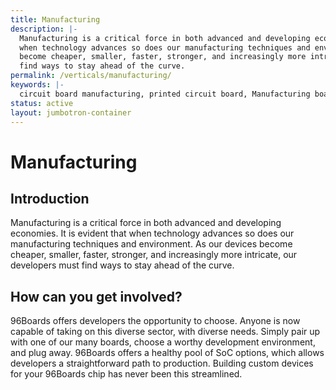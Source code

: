 ```yaml
---
title: Manufacturing
description: |-
  Manufacturing is a critical force in both advanced and developing economies. It is evident that
  when technology advances so does our manufacturing techniques and environment. As our devices
  become cheaper, smaller, faster, stronger, and increasingly more intricate, our developers must
  find ways to stay ahead of the curve.
permalink: /verticals/manufacturing/
keywords: |-
  circuit board manufacturing, printed circuit board, Manufacturing board, Manufacturing development boards,
status: active
layout: jumbotron-container
---
```

# Manufacturing

## Introduction

Manufacturing is a critical force in both advanced and developing economies. It is evident that
when technology advances so does our manufacturing techniques and environment. As our devices
become cheaper, smaller, faster, stronger, and increasingly more intricate, our developers must
find ways to stay ahead of the curve.


## How can you get involved?

96Boards offers developers the opportunity to choose. Anyone is now capable of taking on this
diverse sector, with diverse needs. Simply pair up with one of our many boards, choose a worthy
development environment, and plug away. 96Boards offers a healthy pool of SoC options, which allows
developers a straightforward path to production. Building custom devices for your 96Boards chip has
never been this streamlined.
